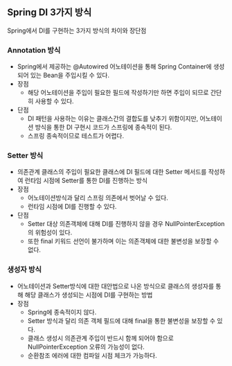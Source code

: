 ## Spring DI 3가지 방식
Spring에서 DI를 구현하는 3가지 방식의 차이와 장단점
### Annotation 방식
- Spring에서 제공하는 @Autowired 어노테이션을 통해 Spring Container에 생성되어 있는 Bean을 주입시킬 수 있다.
- 장점
  - 해당 어노테이션을 주입이 필요한 필드에 작성하기만 하면 주입이 되므로 간단히 사용할 수 있다.
- 단점
  - DI 패턴을 사용하는 이유는 클래스간의 결합도를 낮추기 위함이지만, 어노테이션 방식을 통한 DI 구현시 코드가 스프링에 종속적이 된다.
  - 스프링 종속적이므로 테스트가 어렵다.
### Setter 방식
- 의존관계 클래스의 주입이 필요한 클래스에 DI 필드에 대한 Setter 메서드를 작성하여 런타임 시점에 Setter를 통한 DI를 진행하는 방식
- 장점
  - 어노테이션방식과 달리 스프링 의존에서 벗어날 수 있다.
  - 런타임 시점에 DI를 진행할 수 있다.
- 단점
  - Setter 대상 의존객체에 대해 DI를 진행하지 않을 경우 NullPointerException의 위험성이 있다.
  - 또한 final 키워드 선언이 불가하며 이는 의존객체에 대한 불변성을 보장할 수 없다.
### 생성자 방식
- 어노테이션과 Setter방식에 대한 대안법으로 나온 방식으로 클래스의 생성자를 통해 해당 클래스가 생성되는 시점에 DI를 구현하는 방법
- 장점
  - Spring에 종속적이지 않다.
  - Setter 방식과 달리 의존 객체 필드에 대해 final을 통한 불변성을 보장할 수 있다.
  - 클래스 생성시 의존관계 주입이 반드시 함께 되어야 함으로 NullPointerException 오류의 가능성이 없다.
  - 순환참조 에러에 대한 컴파일 시점 체크가 가능하다.
